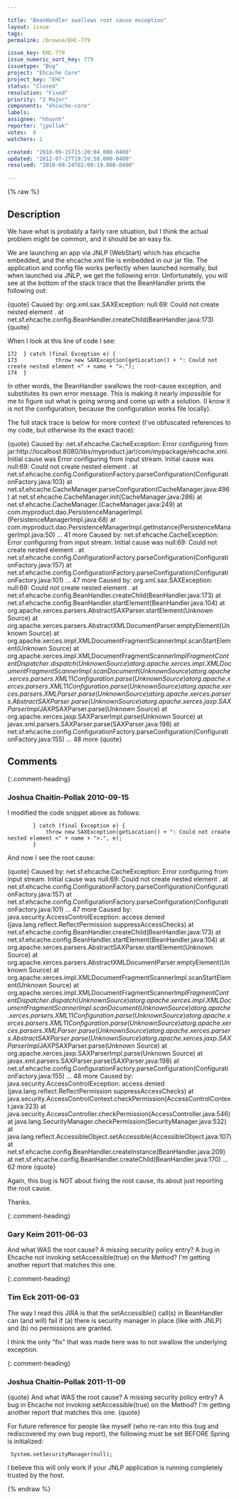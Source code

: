 ```yaml
---

title: "BeanHandler swallows root cause exception"
layout: issue
tags: 
permalink: /browse/EHC-779

issue_key: EHC-779
issue_numeric_sort_key: 779
issuetype: "Bug"
project: "Ehcache Core"
project_key: "EHC"
status: "Closed"
resolution: "Fixed"
priority: "2 Major"
components: "ehcache-core"
labels: 
assignee: "hhuynh"
reporter: "jpollak"
votes:  0
watchers: 1

created: "2010-09-15T15:20:04.000-0400"
updated: "2012-07-27T19:59:50.000-0400"
resolved: "2010-09-24T02:00:19.000-0400"

---
```




{% raw %}



## Description

<div markdown="1" class="description">

We have what is probably a fairly rare situation, but I think the actual problem might be common, and it should be an easy fix.

We are launching an app via JNLP (WebStart) which has ehcache embedded, and the ehcache.xml file is embedded in our jar file. The application and config file works perfectly when launched normally, but when launched via JNLP, we get the following error. Unfortunately, you will see at the bottom of the stack trace that the BeanHandler prints the following out:

{quote}
Caused by: org.xml.sax.SAXException: null:69: Could not create nested element <diskStore>.
at net.sf.ehcache.config.BeanHandler.createChild(BeanHandler.java:173)
{quote}

When I look at this line of code I see:


```
172  } catch (final Exception e) {
173            throw new SAXException(getLocation() + ": Could not create nested element <" + name + ">.");
174  }
```


In other words, the BeanHandler swallows the root-cause exception, and substitutes its own error message. This is making it nearly impossible for me to figure out what is going wrong and come up with a solution. (I know it is not the configuration, because the configuration works file locally).

The full stack trace is below for more context (I've obfuscated references to my code, but otherwise its the exact trace):

{quote}
Caused by: net.sf.ehcache.CacheException: Error configuring from jar:http://localhost:8080/libs/myproduct.jar!/com/mypackage/ehcache.xml. Initial cause was Error configuring from input stream. Initial cause was null:69: Could not create nested element <diskStore>.
at net.sf.ehcache.config.ConfigurationFactory.parseConfiguration(ConfigurationFactory.java:103)
at net.sf.ehcache.CacheManager.parseConfiguration(CacheManager.java:496)
at net.sf.ehcache.CacheManager.init(CacheManager.java:286)
at net.sf.ehcache.CacheManager.<init>(CacheManager.java:249)
at com.myproduct.dao.PersistenceManagerImpl.<init>(PersistenceManagerImpl.java:68)
at com.myproduct.dao.PersistenceManagerImpl.getInstance(PersistenceManagerImpl.java:50)
... 41 more
Caused by: net.sf.ehcache.CacheException: Error configuring from input stream. Initial cause was null:69: Could not create nested element <diskStore>.
at net.sf.ehcache.config.ConfigurationFactory.parseConfiguration(ConfigurationFactory.java:157)
at net.sf.ehcache.config.ConfigurationFactory.parseConfiguration(ConfigurationFactory.java:101)
... 47 more
Caused by: org.xml.sax.SAXException: null:69: Could not create nested element <diskStore>.
at net.sf.ehcache.config.BeanHandler.createChild(BeanHandler.java:173)
at net.sf.ehcache.config.BeanHandler.startElement(BeanHandler.java:104)
at org.apache.xerces.parsers.AbstractSAXParser.startElement(Unknown Source)
at org.apache.xerces.parsers.AbstractXMLDocumentParser.emptyElement(Unknown Source)
at org.apache.xerces.impl.XMLDocumentFragmentScannerImpl.scanStartElement(Unknown Source)
at org.apache.xerces.impl.XMLDocumentFragmentScannerImpl$FragmentContentDispatcher.dispatch(Unknown Source)
at org.apache.xerces.impl.XMLDocumentFragmentScannerImpl.scanDocument(Unknown Source)
at org.apache.xerces.parsers.XML11Configuration.parse(Unknown Source)
at org.apache.xerces.parsers.XML11Configuration.parse(Unknown Source)
at org.apache.xerces.parsers.XMLParser.parse(Unknown Source)
at org.apache.xerces.parsers.AbstractSAXParser.parse(Unknown Source)
at org.apache.xerces.jaxp.SAXParserImpl$JAXPSAXParser.parse(Unknown Source)
at org.apache.xerces.jaxp.SAXParserImpl.parse(Unknown Source)
at javax.xml.parsers.SAXParser.parse(SAXParser.java:198)
at net.sf.ehcache.config.ConfigurationFactory.parseConfiguration(ConfigurationFactory.java:155)
... 48 more
{quote}

</div>

## Comments


{:.comment-heading}
### **Joshua Chaitin-Pollak** <span class="date">2010-09-15</span>

<div markdown="1" class="comment">

I modified the code snippet above as follows:


```
        } catch (final Exception e) {
            throw new SAXException(getLocation() + ": Could not create nested element <" + name + ">.", e);
        }
```


And now I see the root cause:

{quote}
Caused by: net.sf.ehcache.CacheException: Error configuring from input stream. Initial cause was null:69: Could not create nested element <diskStore>.
	at net.sf.ehcache.config.ConfigurationFactory.parseConfiguration(ConfigurationFactory.java:157)
	at net.sf.ehcache.config.ConfigurationFactory.parseConfiguration(ConfigurationFactory.java:101)
	... 47 more
Caused by: java.security.AccessControlException: access denied (java.lang.reflect.ReflectPermission suppressAccessChecks)
	at net.sf.ehcache.config.BeanHandler.createChild(BeanHandler.java:173)
	at net.sf.ehcache.config.BeanHandler.startElement(BeanHandler.java:104)
	at org.apache.xerces.parsers.AbstractSAXParser.startElement(Unknown Source)
	at org.apache.xerces.parsers.AbstractXMLDocumentParser.emptyElement(Unknown Source)
	at org.apache.xerces.impl.XMLDocumentFragmentScannerImpl.scanStartElement(Unknown Source)
	at org.apache.xerces.impl.XMLDocumentFragmentScannerImpl$FragmentContentDispatcher.dispatch(Unknown Source)
	at org.apache.xerces.impl.XMLDocumentFragmentScannerImpl.scanDocument(Unknown Source)
	at org.apache.xerces.parsers.XML11Configuration.parse(Unknown Source)
	at org.apache.xerces.parsers.XML11Configuration.parse(Unknown Source)
	at org.apache.xerces.parsers.XMLParser.parse(Unknown Source)
	at org.apache.xerces.parsers.AbstractSAXParser.parse(Unknown Source)
	at org.apache.xerces.jaxp.SAXParserImpl$JAXPSAXParser.parse(Unknown Source)
	at org.apache.xerces.jaxp.SAXParserImpl.parse(Unknown Source)
	at javax.xml.parsers.SAXParser.parse(SAXParser.java:198)
	at net.sf.ehcache.config.ConfigurationFactory.parseConfiguration(ConfigurationFactory.java:155)
	... 48 more
Caused by: java.security.AccessControlException: access denied (java.lang.reflect.ReflectPermission suppressAccessChecks)
	at java.security.AccessControlContext.checkPermission(AccessControlContext.java:323)
	at java.security.AccessController.checkPermission(AccessController.java:546)
	at java.lang.SecurityManager.checkPermission(SecurityManager.java:532)
	at java.lang.reflect.AccessibleObject.setAccessible(AccessibleObject.java:107)
	at net.sf.ehcache.config.BeanHandler.createInstance(BeanHandler.java:209)
	at net.sf.ehcache.config.BeanHandler.createChild(BeanHandler.java:170)
	... 62 more
{quote}

Again, this bug is NOT about fixing the root cause, its about just reporting the root cause.

Thanks.

</div>


{:.comment-heading}
### **Gary Keim** <span class="date">2011-06-03</span>

<div markdown="1" class="comment">

And what WAS the root cause? A missing security policy entry? A bug in Ehcache not invoking setAccessible(true) on the Method? I'm getting another report that matches this one.

</div>


{:.comment-heading}
### **Tim Eck** <span class="date">2011-06-03</span>

<div markdown="1" class="comment">

The way I read this JIRA is that the setAccessible() call(s) in BeanHandler can (and will) fail if (a) there is security manager in place (like with JNLP) and (b) no permissions are granted. 

I think the only "fix" that was made here was to not swallow the underlying exception. 

</div>


{:.comment-heading}
### **Joshua Chaitin-Pollak** <span class="date">2011-11-09</span>

<div markdown="1" class="comment">

{quote}
And what WAS the root cause? A missing security policy entry? A bug in Ehcache not invoking setAccessible(true) on the Method? I'm getting another report that matches this one.
{quote}

For future reference for people like myself (who re-ran into this bug and rediscovered my own bug report), the following must be set BEFORE Spring is initialized:


```
 System.setSecurityManager(null);
```


I believe this will only work if your JNLP application is running completely trusted by the host.

</div>



{% endraw %}
